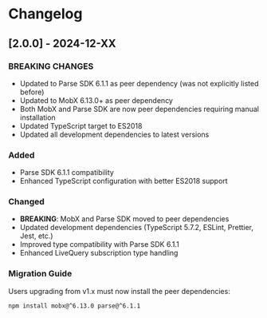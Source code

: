 # Changelog

## [2.0.0] - 2024-12-XX

### BREAKING CHANGES
- Updated to Parse SDK 6.1.1 as peer dependency (was not explicitly listed before)
- Updated to MobX 6.13.0+ as peer dependency
- Both MobX and Parse SDK are now peer dependencies requiring manual installation
- Updated TypeScript target to ES2018
- Updated all development dependencies to latest versions

### Added
- Parse SDK 6.1.1 compatibility
- Enhanced TypeScript configuration with better ES2018 support

### Changed
- **BREAKING**: MobX and Parse SDK moved to peer dependencies
- Updated development dependencies (TypeScript 5.7.2, ESLint, Prettier, Jest, etc.)
- Improved type compatibility with Parse SDK 6.1.1
- Enhanced LiveQuery subscription type handling

### Migration Guide
Users upgrading from v1.x must now install the peer dependencies:
```bash
npm install mobx@^6.13.0 parse@^6.1.1
```

